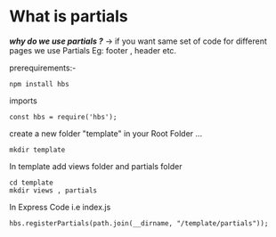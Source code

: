 # What is partials
***why do we use partials ?***
-> if you want same set of code for different pages we use Partials Eg: footer , header etc.

prerequirements:-
```
npm install hbs
```
imports
```
const hbs = require('hbs');
```
create a new folder "template" in your Root Folder ...
```
mkdir template 
```
In template add views folder and partials folder 
```
cd template
mkdir views , partials
```

In Express Code i.e index.js
```
hbs.registerPartials(path.join(__dirname, "/template/partials"));
```


